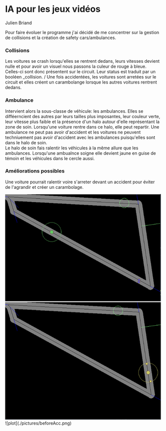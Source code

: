 # IA pour les jeux vidéos
Julien Briand

Pour faire évoluer le programme j'ai décidé de me concentrer sur la gestion de collisions et la création de safety cars/ambulances. 

### Collisions
Les voitures se crash lorsqu'elles se rentrent dedans, leurs vitesses devient nulle et pour avoir un visuel nous passons la culeur de rouge à bleue. Celles-ci sont donc présentent sur le circuit. Leur status est traduit par un booléen _collision. / Une fois accidentées, les voitures sont arretées sur le circuit et elles créent un carambolange lorsque les autres voitures rentrent dedans.

### Ambulance
Intervient alors la sous-classe de véhicule: les ambulances. Elles se difféerncient des autres par leurs tailles plus imposantes, leur couleur verte, leur vitesse plus faible et la présence d'un halo autour d'elle représentant la zone de soin. Lorsqu'une voiture rentre dans ce halo, elle peut repartir. Une ambulance ne peut pas avoir d'accident et les voitures ne peuvent techniuement pas avoir d'accident avec les ambulances puisqu'elles sont dans le halo de soin.\
Le halo de soin fais ralentir les véhicules à la même allure que les ambulances. Lorsqu'une ambualnce soigne elle devient jaune en guise de témoin et les véhicules dans le cercle aussi.

### Améliorations possibles
Une voiture pourrait ralentir voire s'arreter devant un accident pour éviter de l'agrandir et créer un carambolage.

<img src="./pictures/beforeAcc.png">
<img src="./pictures/afterAcc.png">
![plot](./pictures/beforeAcc.png)